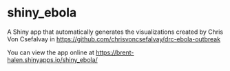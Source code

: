 # shiny_ebola
A Shiny app that automatically generates the visualizations created by Chris Von Csefalvay in https://github.com/chrisvoncsefalvay/drc-ebola-outbreak

You can view the app online at https://brent-halen.shinyapps.io/shiny_ebola/
